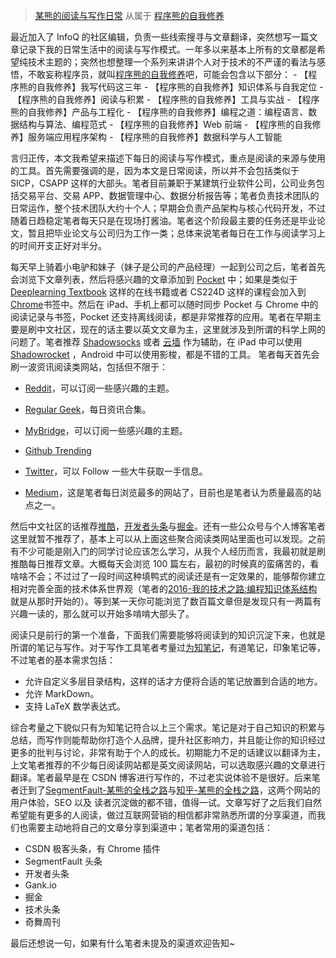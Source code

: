 ﻿
> [某熊的阅读与写作日常](https://zhuanlan.zhihu.com/p/25191664) 从属于 [程序熊的自我修养](https://github.com/wxyyxc1992/Coder-Knowledge-Graph/tree/master/I-AM-Coder)


最近加入了 InfoQ 的社区编辑，负责一些线索搜寻与文章翻译，突然想写一篇文章记录下我的日常生活中的阅读与写作模式。一年多以来基本上所有的文章都是希望纯技术主题的；突然也想整理一个系列来讲讲个人对于技术的不严谨的看法与感悟，不敢妄称程序员，就叫[程序熊的自我修养](https://github.com/wxyyxc1992/Coder-Knowledge-Graph/tree/master/I-AM-Coder)吧，可能会包含以下部分：
- 【程序熊的自我修养】我写代码这三年
- 【程序熊的自我修养】知识体系与自我定位
- 【程序熊的自我修养】阅读与积累
- 【程序熊的自我修养】工具与实战
- 【程序熊的自我修养】产品与工程化
- 【程序熊的自我修养】编程之道：编程语言、数据结构与算法、编程范式
- 【程序熊的自我修养】Web 前端
- 【程序熊的自我修养】服务端应用程序架构
- 【程序熊的自我修养】数据科学与人工智能


言归正传，本文我希望来描述下每日的阅读与写作模式，重点是阅读的来源与使用的工具。首先需要强调的是，因为本文是日常阅读，所以并不会包括类似于 SICP，CSAPP 这样的大部头。笔者目前兼职于某建筑行业软件公司，公司业务包括交易平台、交易 APP、数据管理中心、数据分析报告等；笔者负责技术团队的日常运作，整个技术团队大约十个人；早期会负责产品架构与核心代码开发，不过随着日趋稳定笔者每天只是在现场打酱油。笔者这个阶段最主要的任务还是毕业论文，暂且把毕业论文与公司归为工作一类；总体来说笔者每日在工作与阅读学习上的时间开支正好对半分。


每天早上骑着小电驴和妹子（妹子是公司的产品经理）一起到公司之后，笔者首先会浏览下文章列表，然后将感兴趣的文章添加到 [Pocket](https://getpocket.com) 中；如果是类似于 [Deeplearning Textbook](https://exacity.github.io/deeplearningbook-chinese/Chapter1_introduction/) 这样的在线书籍或者 CS224D 这样的课程会加入到 [Chrome](https://chrome.google.com)书签中。然后在 iPad、手机上都可以随时同步 Pocket 与 Chrome 中的阅读记录与书签，Pocket 还支持离线阅读，都是非常推荐的应用。笔者在早期主要是刷中文社区，现在的话主要以英文文章为主，这里就涉及到所谓的科学上网的问题了。笔者推荐 [Shadowsocks](https://shadowsocks.org/) 或者 [云墙](netfits.io) 作为辅助，在 iPad 中可以使用 [Shadowrocket](https://itunes.apple.com/us/app/shadowrocket/id932747118?mt=8) ，Android 中可以使用影梭，都是不错的工具。
笔者每天首先会刷一波资讯阅读类网站，包括但不限于：

- [Reddit](https://www.reddit.com/)，可以订阅一些感兴趣的主题。

- [Regular Geek](http://regulargeek.com/)，每日资讯合集。

- [MyBridge](https://www.mybridge.co/todaytop)，可以订阅一些感兴趣的主题。

- [Github Trending](https://github.com/trending)

- [Twitter](https://twitter.com/)，可以 Follow 一些大牛获取一手信息。

- [Medium](https://medium.com/)，这是笔者每日浏览最多的网站了，目前也是笔者认为质量最高的站点之一。


然后中文社区的话推荐[推酷](http://www.tuicool.com/a/)，[开发者头条](toutiao.io)与[掘金](https://gold.xitu.io/new-entry)。还有一些公众号与个人博客笔者这里就暂不推荐了，基本上可以从上面这些聚合阅读类网站里面也可以发现。之前有不少可能是刚入门的同学讨论应该怎么学习，从我个人经历而言，我最初就是刷推酷每日推荐文章。大概每天会浏览 100 篇左右，最初的时候真的蛮痛苦的，看啥啥不会；不过过了一段时间这种填鸭式的阅读还是有一定效果的，能够帮你建立相对完善全面的技术体系世界观（笔者的[2016-我的技术之路:编程知识体系结构](https://zhuanlan.zhihu.com/p/24476917)就是从那时开始的）。等到某一天你可能浏览了数百篇文章但是发现只有一两篇有兴趣一读的，那么就可以开始多啃啃大部头了。 


阅读只是前行的第一个准备，下面我们需要能够将阅读到的知识沉淀下来，也就是所谓的笔记与写作。对于写作工具笔者考量过[为知笔记](www.web-wiz.com)，有道笔记，印象笔记等，不过笔者的基本需求包括： 
- 允许自定义多层目录结构，这样的话才方便将合适的笔记放置到合适的地方。
- 允许 MarkDown。
- 支持 LaTeX 数学表达式。


综合考量之下貌似只有为知笔记符合以上三个需求。笔记是对于自己知识的积累与总结，而写作则能帮助你打造个人品牌，提升社区影响力，并且能让你的知识经过更多的批判与讨论，非常有助于个人的成长。初期能力不足的话建议以翻译为主，上文笔者推荐的不少每日阅读网站都是英文阅读网站，可以选取感兴趣的文章进行翻译。笔者最早是在 CSDN 博客进行写作的，不过老实说体验不是很好。后来笔者迁到了[SegmentFault-某熊的全栈之路](https://segmentfault.com/blog/wxyyxc1992)与[知乎-某熊的全栈之路](https://zhuanlan.zhihu.com/wxyyxc1992)，这两个网站的用户体验，SEO 以及 读者沉淀做的都不错，值得一试。文章写好了之后我们自然希望能有更多的人阅读，做过互联网营销的相信都非常熟悉所谓的分享渠道，而我们也需要主动地将自己的文章分享到渠道中；笔者常用的渠道包括：
- CSDN 极客头条，有 Chrome 插件
- SegmentFault 头条
- 开发者头条
- Gank.io
- 掘金
- 技术头条
- 奇舞周刊


最后还想说一句，如果有什么笔者未提及的渠道欢迎告知~









